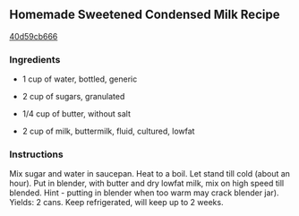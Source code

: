 ## Homemade Sweetened Condensed Milk Recipe

[40d59cb666](http://cookeatshare.com/recipes/homemade-sweetened-condensed-milk-10025)

### Ingredients

 - 1 cup of water, bottled, generic

 - 2 cup of sugars, granulated

 - 1/4 cup of butter, without salt

 - 2 cup of milk, buttermilk, fluid, cultured, lowfat

### Instructions

Mix sugar and water in saucepan. Heat to a boil. Let stand till cold (about an hour). Put in blender, with butter and dry lowfat milk, mix on high speed till blended. Hint - putting in blender when too warm may crack blender jar). Yields: 2 cans. Keep refrigerated, will keep up to 2 weeks.